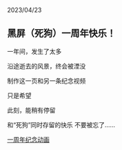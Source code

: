 2023/04/23

## 黑屏（死狗）一周年快乐！

一年间，发生了太多

沿途逝去的风景，终会被湮没


制作这一页和另一条纪念视频

只是希望


此刻，能稍有停留


和“死狗”同时存留的快乐
不要被忘了……

[一周年纪念动画](https://www.bilibili.com/video/BV12g4y1j7Qo/)